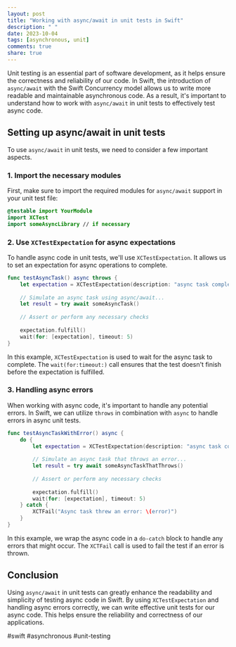 ```yaml
---
layout: post
title: "Working with async/await in unit tests in Swift"
description: " "
date: 2023-10-04
tags: [asynchronous, unit]
comments: true
share: true
---
```


Unit testing is an essential part of software development, as it helps ensure the correctness and reliability of our code. In Swift, the introduction of `async/await` with the Swift Concurrency model allows us to write more readable and maintainable asynchronous code. As a result, it's important to understand how to work with `async/await` in unit tests to effectively test async code.

## Setting up async/await in unit tests

To use `async/await` in unit tests, we need to consider a few important aspects.

### 1. Import the necessary modules

First, make sure to import the required modules for `async/await` support in your unit test file:

```swift
@testable import YourModule
import XCTest
import someAsyncLibrary // if necessary
```

### 2. Use `XCTestExpectation` for async expectations

To handle async code in unit tests, we'll use `XCTestExpectation`. It allows us to set an expectation for async operations to complete.

```swift
func testAsyncTask() async throws {
    let expectation = XCTestExpectation(description: "async task completed")
    
    // Simulate an async task using async/await...
    let result = try await someAsyncTask()
    
    // Assert or perform any necessary checks
    
    expectation.fulfill()
    wait(for: [expectation], timeout: 5)
}
```
In this example, `XCTestExpectation` is used to wait for the async task to complete. The `wait(for:timeout:)` call ensures that the test doesn't finish before the expectation is fulfilled.

### 3. Handling async errors

When working with async code, it's important to handle any potential errors. In Swift, we can utilize `throws` in combination with `async` to handle errors in async unit tests.

```swift
func testAsyncTaskWithError() async {
    do {
        let expectation = XCTestExpectation(description: "async task completed")
        
        // Simulate an async task that throws an error...
        let result = try await someAsyncTaskThatThrows()
        
        // Assert or perform any necessary checks
        
        expectation.fulfill()
        wait(for: [expectation], timeout: 5)
    } catch {
        XCTFail("Async task threw an error: \(error)")
    }
}
```

In this example, we wrap the async code in a `do-catch` block to handle any errors that might occur. The `XCTFail` call is used to fail the test if an error is thrown.

## Conclusion

Using `async/await` in unit tests can greatly enhance the readability and simplicity of testing async code in Swift. By using `XCTestExpectation` and handling async errors correctly, we can write effective unit tests for our async code. This helps ensure the reliability and correctness of our applications.

#swift #asynchronous #unit-testing